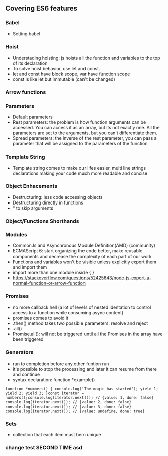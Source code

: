 ## Covering ES6 features

### Babel

- Setting babel

### Hoist

- Understading hoisting: js hoists all the function and variables to the top of its declaration
- To solve hoist behavior, use let and const.
- let and const have block scope, var have function scope
- const is like let but immutable (can't be changed)

### Arrow functions

### Parameters

- Default parameters
- Rest parameters: the problem is how function arguments can be accessed. You can access it as an array, but its not exactly one. All the parameters are set to the arguments, but you can't differentiate them.
- Spread parameters: the inverse of the rest parameter, you can pass a parameter that will be assigned to the parameters of the function

### Template String

- Template string comes to make our lifes easier, multi line strings
  declarations making your code much more readable and concise

### Object Enhacements

- Destructuring: less code accessing objects
- Destructuring directly in functions
- " to skip arguments

### Object/Functions Shorthands

### Modules

- CommonJs and Asynchronous Module Definition(AMD) (community)
- ECMAScript 6: start organizing the code better, make reusable components and decrease the complexity of each part of our work
- Functions and variables won't be visible unless explicitly export them and import them
- import more than one module inside { }
- https://stackoverflow.com/questions/52425643/node-js-export-a-normal-function-or-arrow-function

### Promises

- no more callback hell (a lot of levels of nested identation to control access to a function while consuming async content)
- promises comes to avoid it
- .then() method takes two possible parameters: resolve and reject
- .all()
- Promise.all(): will not be triggered until all the Promises in the array have been triggered

### Generators

- run to completion before any other funtion run
- it's possible to stop the processing and later it can resume from there and continue
- syntax declaration: function \*example()

`function *numbers() { console.log('The magic has started'); yield 1; yield 2; yield 3; }const iterator = numbers();console.log(iterator.next()); // {value: 1, done: false} console.log(iterator.next()); // {value: 2, done: false} console.log(iterator.next()); // {value: 3, done: false} console.log(iterator.next()); // {value: undefine, done: true}`

### Sets

- collection that each item must bem unique

### change test SECOND TIME asd